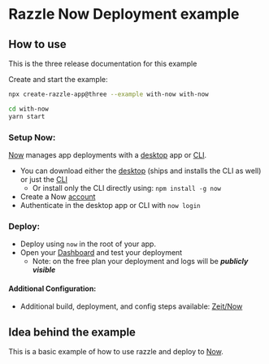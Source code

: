 # Razzle Now Deployment example

## How to use

<!-- START install generated instructions please keep comment here to allow auto update -->
<!-- DON'T EDIT THIS SECTION, INSTEAD RE-RUN yarn update-examples TO UPDATE -->
This is the three release documentation for this example

Create and start the example:

```bash
npx create-razzle-app@three --example with-now with-now

cd with-now
yarn start
```
<!-- END install generated instructions please keep comment here to allow auto update -->

### Setup Now:

[Now](https://zeit.co/now) manages app deployments with a [desktop](https://zeit.co/download) app or [CLI](https://zeit.co/download#now-cli).

* You can download either the [desktop](https://zeit.co/download) (ships and installs the CLI as well) or just the [CLI](https://zeit.co/download#now-cli)
  * Or install only the CLI directly using: `npm install -g now`
* Create a Now [account](https://zeit.co/signup)
* Authenticate in the desktop app or CLI with `now login`

### Deploy:

* Deploy using `now` in the root of your app.
* Open your [Dashboard](https://zeit.co/dashboard/deployments) and test your deployment
  * Note: on the free plan your deployment and logs will be **_publicly visible_**

#### Additional Configuration:

* Additional build, deployment, and config steps available: [Zeit/Now](https://zeit.co/now#frequently-asked-questions)

## Idea behind the example

This is a basic example of how to use razzle and deploy to [Now](https://zeit.co/now).

